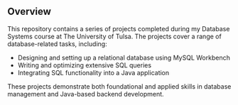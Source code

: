 ## Overview

This repository contains a series of projects completed during my Database Systems course at The University of Tulsa. The projects cover a range of database-related tasks, including:

- Designing and setting up a relational database using MySQL Workbench  
- Writing and optimizing extensive SQL queries  
- Integrating SQL functionality into a Java application  

These projects demonstrate both foundational and applied skills in database management and Java-based backend development.
